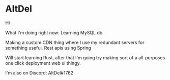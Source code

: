 # AltDel

Hi


What I'm doing right now:
Learning MySQL db

Making a custom CDN thing where I use my redundant servers for something useful.
Rest apis using Spring

Will start learning Rust, after that I'm going try making sort of a all-purposes one click deployment web ui thingy.

I'm also on Discord: AltDel#1762
